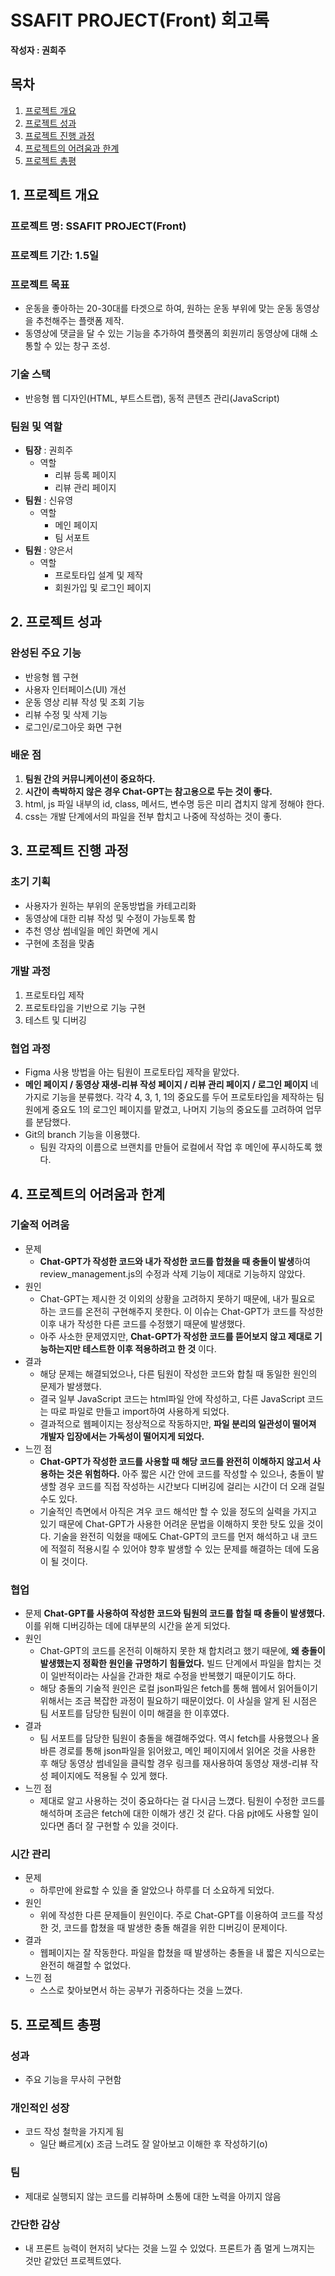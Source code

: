 # SSAFIT PROJECT(Front) 회고록
**작성자 : 권희주**

## 목차
1. [프로젝트 개요](#1-프로젝트-개요)
2. [프로젝트 성과](#2-프로젝트-성과)
3. [프로젝트 진행 과정](#3-프로젝트-진행-과정)
4. [프로젝트의 어려움과 한계](#4-프로젝트의-어려움과-한계)
5. [프로젝트 총평](#5-프로젝트-총평)

## 1. 프로젝트 개요
### 프로젝트 명: SSAFIT PROJECT(Front)
### 프로젝트 기간: 1.5일
### 프로젝트 목표
-  운동을 좋아하는 20-30대를 타겟으로 하여, 원하는 운동 부위에 맞는 운동 동영상을 추천해주는 플랫폼 제작. 
- 동영상에 댓글을 달 수 있는 기능을 추가하여 플랫폼의 회원끼리 동영상에 대해 소통할 수 있는 창구 조성.

### 기술 스택
- 반응형 웹 디자인(HTML, 부트스트랩), 동적 콘텐츠 관리(JavaScript) 
### 팀원 및 역할
- **팀장** : 권희주
	- 역할
		- 리뷰 등록 페이지
		- 리뷰 관리 페이지
- **팀원** : 신유영
	- 역할
		- 메인 페이지
		- 팀 서포트
- **팀원** : 양은서
	- 역할
		- 프로토타입 설계 및 제작
		- 회원가입 및 로그인 페이지

## 2. 프로젝트 성과
### 완성된 주요 기능
- 반응형 웹 구현
- 사용자 인터페이스(UI) 개선
- 운동 영상 리뷰 작성 및 조회 기능
- 리뷰 수정 및 삭제 기능
- 로그인/로그아웃 화면 구현
### 배운 점
1. **팀원 간의 커뮤니케이션이 중요하다.**
2. **시간이 촉박하지 않은 경우 Chat-GPT는 참고용으로 두는 것이 좋다.**
3. html, js 파일 내부의 id, class, 메서드, 변수명 등은 미리 겹치지 않게 정해야 한다. 
4. css는 개발 단계에서의 파일을 전부 합치고 나중에 작성하는 것이 좋다. 

## 3. 프로젝트 진행 과정
### 초기 기획
- 사용자가 원하는 부위의 운동방법을 카테고리화
- 동영상에 대한 리뷰 작성 및 수정이 가능토록 함
- 추천 영상 썸네일을 메인 화면에 게시
- 구현에 초점을 맞춤
### 개발 과정
1. 프로토타입 제작
2. 프로토타입을 기반으로 기능 구현
3. 테스트 및 디버깅
### 협업 과정
- Figma 사용 방법을 아는 팀원이 프로토타입 제작을 맡았다. 
- __메인 페이지 / 동영상 재생-리뷰 작성 페이지 / 리뷰 관리 페이지 / 로그인 페이지__ 네 가지로 기능을 분류했다. 
	각각 4, 3, 1, 1의 중요도를 두어 프로토타입을 제작하는 팀원에게 중요도 1의 로그인 페이지를 맡겼고, 나머지 기능의 중요도를 고려하여 업무를 분담했다. 
- Git의 branch 기능을 이용했다. 
	- 팀원 각자의 이름으로 브랜치를 만들어 로컬에서 작업 후 메인에 푸시하도록 했다. 

<!-- 프로젝트 진행 중 겪었던 주요 문제점과 해결 방법 (예: 반응형 디자인 구현 어려움, JavaScript 관련 오류 등). -->
## 4. 프로젝트의 어려움과 한계
### 기술적 어려움
- 문제
	- **Chat-GPT가 작성한 코드와 내가 작성한 코드를 합쳤을 때 충돌이 발생**하여 review_management.js의 수정과 삭제 기능이 제대로 기능하지 않았다. 
- 원인
	- Chat-GPT는 제시한 것 이외의 상황을 고려하지 못하기 때문에, 내가 필요로 하는 코드를 온전히 구현해주지 못한다. 이 이슈는 Chat-GPT가 코드를 작성한 이후 내가 작성한 다른 코드를 수정했기 때문에 발생했다. 
	- 아주 사소한 문제였지만, __Chat-GPT가 작성한 코드를 뜯어보지 않고 제대로 기능하는지만 테스트한 이후 적용하려고 한 것__ 이다. 
- 결과
	- 해당 문제는 해결되었으나, 다른 팀원이 작성한 코드와 합칠 때 동일한 원인의 문제가 발생했다. 
	- 결국 일부 JavaScript 코드는 html파일 안에 작성하고, 다른 JavaScript 코드는 따로 파일로 만들고 import하여 사용하게 되었다.
	- 결과적으로 웹페이지는 정상적으로 작동하지만, __파일 분리의 일관성이 떨어져 개발자 입장에서는 가독성이 떨어지게 되었다.__
- 느낀 점
	- __Chat-GPT가 작성한 코드를 사용할 때 해당 코드를 완전히 이해하지 않고서 사용하는 것은 위험하다.__ 아주 짧은 시간 안에 코드를 작성할 수 있으나, 충돌이 발생할 경우 코드를 직접 작성하는 시간보다 디버깅에 걸리는 시간이 더 오래 걸릴 수도 있다. 
	- 기술적인 측면에서 아직은 겨우 코드 해석만 할 수 있을 정도의 실력을 가지고 있기 때문에 Chat-GPT가 사용한 어려운 문법을 이해하지 못한 탓도 있을 것이다. 기술을 완전히 익혔을 때에도 Chat-GPT의 코드를 먼저 해석하고 내 코드에 적절히 적용시킬 수 있어야 향후 발생할 수 있는 문제를 해결하는 데에 도움이 될 것이다. 
### 협업
- 문제
	**Chat-GPT를 사용하여 작성한 코드와 팀원의 코드를 합칠 때 충돌이 발생했다.** 이를 위해 디버깅하는 데에 대부분의 시간을 쏟게 되었다. 
- 원인
	- Chat-GPT의 코드를 온전히 이해하지 못한 채 합치려고 했기 때문에, __왜 충돌이 발생했는지 정확한 원인을 규명하기 힘들었다.__ 빌드 단계에서 파일을 합치는 것이 일반적이라는 사실을 간과한 채로 수정을 반복했기 때문이기도 하다. 
	- 해당 충돌의 기술적 원인은 로컬 json파일은 fetch를 통해 웹에서 읽어들이기 위해서는 조금 복잡한 과정이 필요하기 때문이었다. 이 사실을 알게 된 시점은 팀 서포트를 담당한 팀원이 이미 해결을 한 이후였다. 
- 결과
	- 팀 서포트를 담당한 팀원이 충돌을 해결해주었다. 역시 fetch를 사용했으나 올바른 경로를 통해 json파일을 읽어왔고, 메인 페이지에서 읽어온 것을 사용한 후 해당 동영상 썸네일을 클릭할 경우 링크를 재사용하여 동영상 재생-리뷰 작성 페이지에도 적용될 수 있게 했다. 
- 느낀 점
	- 제대로 알고 사용하는 것이 중요하다는 걸 다시금 느꼈다. 팀원이 수정한 코드를 해석하며 조금은 fetch에 대한 이해가 생긴 것 같다. 다음 pjt에도 사용할 일이 있다면 좀더 잘 구현할 수 있을 것이다. 
### 시간 관리
- 문제
	- 하루만에 완료할 수 있을 줄 알았으나 하루를 더 소요하게 되었다. 
- 원인
	- 위에 작성한 다른 문제들이 원인이다. 주로 Chat-GPT를 이용하여 코드를 작성한 것, 코드를 합쳤을 때 발생한 충돌 해결을 위한 디버깅이 문제이다.
- 결과
	- 웹페이지는 잘 작동한다. 파일을 합쳤을 때 발생하는 충돌을 내 짧은 지식으로는 완전히 해결할 수 없었다. 
- 느낀 점
	- 스스로 찾아보면서 하는 공부가 귀중하다는 것을 느꼈다. 

## 5. 프로젝트 총평
### 성과
- 주요 기능을 무사히 구현함
### 개인적인 성장
- 코드 작성 철학을 가지게 됨
	- 일단 빠르게(x) 조금 느려도 잘 알아보고 이해한 후 작성하기(o)
### 팀
- 제대로 실행되지 않는 코드를 리뷰하며 소통에 대한 노력을 아끼지 않음
### 간단한 감상
- 내 프론트 능력이 현저히 낮다는 것을 느낄 수 있었다. 프론트가 좀 멀게 느껴지는 것만 같았던 프로젝트였다. 